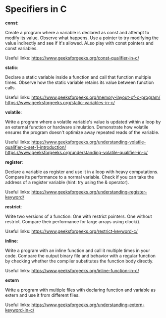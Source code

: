 <h1>Specifiers in C</h1>

**const**:

Create a program where a variable is declared as const and attempt to modify its value. Observe what happens. Use a pointer to try modifying the value indirectly and see if it's allowed. ALso play with const pointers and const variables. 

Useful links: https://www.geeksforgeeks.org/const-qualifier-in-c/

**static**:

Declare a static variable inside a function and call that function multiple times. Observe how the static variable retains its value between function calls.

Useful links: https://www.geeksforgeeks.org/memory-layout-of-c-program/
              https://www.geeksforgeeks.org/static-variables-in-c/

**volatile**:

Write a program where a volatile variable's value is updated within a loop by an external function or hardware simulation. Demonstrate how volatile ensures the program doesn't optimize away repeated reads of the variable.

Useful links: https://www.geeksforgeeks.org/understanding-volatile-qualifier-c-set-1-introduction/
              https://www.geeksforgeeks.org/understanding-volatile-qualifier-in-c/

**register**:

Declare a variable as register and use it in a loop with heavy computations. Compare its performance to a normal variable.
Check if you can take the address of a register variable (hint: try using the & operator).

Useful links: https://www.geeksforgeeks.org/understanding-register-keyword/
              
**restrict**:

Write two versions of a function: One with restrict pointers.
One without restrict. Compare their performance for large arrays using clock().

Useful links: https://www.geeksforgeeks.org/restrict-keyword-c/

**inline**:

Write a program with an inline function and call it multiple times in your code. Compare the output binary file and behavior with a regular function by checking whether the compiler substitutes the function body directly.

Useful links: https://www.geeksforgeeks.org/inline-function-in-c/

**extern**

Write a program with multiple files with declaring function and variable as extern and use it from different files.

Useful links: https://www.geeksforgeeks.org/understanding-extern-keyword-in-c/

